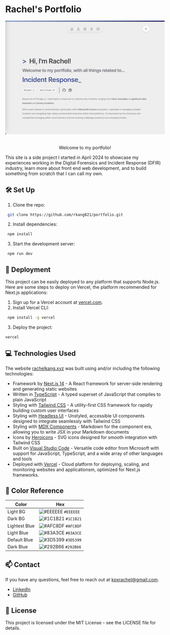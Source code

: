 # Rachel's Portfolio

<div align="center">
  <img src="public/images/ReadMe_home.png" alt="Home"/>
</div>
<br />
<p align="center"> Welcome to my portfolio! </p>
<p>This site is a side project I started in April 2024 to showcase my experiences working in the Digital Forensics and Incident Response (DFIR) industry, learn more about front end web development, and to build something from scratch that I can call my own.</p>

## 🛠️ Set Up

1. Clone the repo:

```sh
 git clone https://github.com/rkang821/portfolio.git
```

2. Install dependencies:

```sh
 npm install
```

3. Start the development server:

```sh
 npm run dev
```

## 🚀 Deployment

This project can be easily deployed to any platform that supports Node.js. Here are some steps to deploy on Vercel, the platform recommended for Next.js applications:

1. Sign up for a Vercel account at <a href="https://vercel.com/" target="_blank" rel="noreferrer noopener"> vercel.com</a>.
2. Install Vercel CLI:

```sh
 npm install -g vercel
```

3. Deploy the project:

```sh
vercel
```

## 💻 Technologies Used

The website <a href="https://rachelkang.xyz/" target="_blank">rachelkang.xyz</a> was built using and/or including the following technologies:<br/>

<ul>
    <li> Framework by <a href="https://nextjs.org/" target="_blank" rel="noreferrer noopener">Next.js 14</a> - A React framework for server-side rendering and generating static websites</li>
    <li> Written in <a href="https://www.typescriptlang.org/" target="_blank" rel="noreferrer noopener">TypeScript</a> - A typed superset of JavaScript that compiles to plain JavaScript</li>
    <li> Styling with <a href="https://tailwindcss.com/" target="_blank" rel="noreferrer noopener">Tailwind CSS</a> - A utility-first CSS framework for rapidly building custom user interfaces</li>
    <li> Styling with <a href="https://headlessui.com/" target="_blank" rel="noreferrer noopener">Headless UI</a> - Unstyled, accessible UI components designed to integrate seamlessly with Tailwind CSS</li>
    <li> Styling with <a href="https://mdxjs.com/" target="_blank" rel="noreferrer noopener">MDX Components</a> - Markdown for the component era, allowing you to write JSX in your Markdown documents</li>
    <li> Icons by <a href="https://heroicons.com/" target="_blank" rel="noreferrer noopener">Heroicons</a> - SVG icons designed for smooth integration with Tailwind CSS</li>
    <li> Built on <a href="https://code.visualstudio.com/" target="_blank" rel="noreferrer noopener">Visual Studio Code</a> - Versatile code editor from Microsoft with support for JavaScript, TypeScript, and a wide array of other languages and tools</li>
    <li> Deployed with <a href="https://vercel.com/" target="_blank" rel="noreferrer noopener">Vercel</a> - Cloud platform for deploying, scaling, and monitoring websites and applicationsm, optimized for Next.js frameworks.</li>
</ul>

## 🎨 Color Reference

| Color         | Hex                                                                |
| ------------- | ------------------------------------------------------------------ |
| Light BG      | ![#EEEEEE](https://via.placeholder.com/10/eeeeee?text=+) `#EEEEEE` |
| Dark BG       | ![#1C1B21](https://via.placeholder.com/10/1c1b21?text=+) `#1C1B21` |
| Lightest Blue | ![#AFC8DF](https://via.placeholder.com/10/afc8df?text=+) `#AFC8DF` |
| Light Blue    | ![#83A3CE](https://via.placeholder.com/10/83a3ce?text=+) `#83A3CE` |
| Default Blue  | ![#3D5399](https://via.placeholder.com/10/3d5399?text=+) `#3D5399` |
| Dark Blue     | ![#292B66](https://via.placeholder.com/10/292b66?text=+) `#292B66` |

## 📫 Contact

If you have any questions, feel free to reach out at kpxrachel@gmail.com.

<ul>
  <li> <a href="https://www.linkedin.com/in/rkang821/" target="_blank" rel="noreferrer noopener"> LinkedIn </a> 
  <li> <a href="https://github.com/rkang821" target="_blank" rel="noreferrer noopener"> GitHub </a> 
</ul>

## 📄 License

This project is licensed under the MIT License - see the LICENSE file for details.
